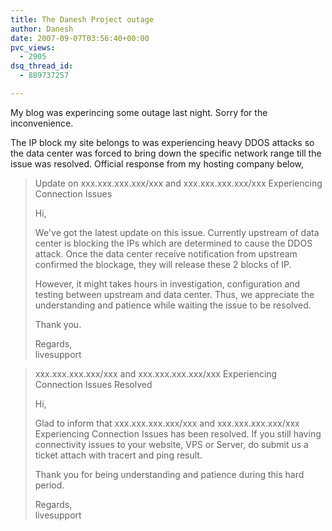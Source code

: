 ```yaml
---
title: The Danesh Project outage
author: Danesh
date: 2007-09-07T03:56:40+00:00
pvc_views:
  - 2905
dsq_thread_id:
  - 889737257

---
```

My blog was experincing some outage last night. Sorry for the inconvenience.

The IP block my site belongs to was experiencing heavy DDOS attacks so the data center was forced to bring down the specific network range till the issue was resolved. Official response from my hosting company below,

>  <span class="mediumtext">Update on </span><span class="mediumtext">xxx.xxx.xxx.xxx/xxx</span> <span class="mediumtext">and </span><span class="mediumtext">xxx.xxx.xxx.xxx/xxx</span> <span class="mediumtext">Experiencing Connection Issues</span>
> 
> Hi,
> 
> We've got the latest update on this issue. Currently upstream of data center is blocking the IPs which are determined to cause the DDOS attack. Once the data center receive notification from upstream confirmed the blockage, they will release these 2 blocks of IP.
> 
> However, it might takes hours in investigation, configuration and testing between upstream and data center. Thus, we appreciate the understanding and patience while waiting the issue to be resolved.
> 
> Thank you.
> 
> Regards,  
> livesupport

> <span class="mediumtext">xxx.xxx.xxx.xxx/xxx and xxx.xxx.xxx.xxx/xxx Experiencing Connection Issues Resolved</span>
> 
> Hi,
> 
> Glad to inform that <span class="mediumtext">xxx.xxx.xxx.xxx/xxx</span> <span class="mediumtext">and </span><span class="mediumtext">xxx.xxx.xxx.xxx/xxx</span> <span class="mediumtext">Experiencing Connection Issues has been resolved. If you still having connectivity issues to your website, VPS or Server, do submit us a ticket attach with tracert and ping result.</span>
> 
> Thank you for being understanding and patience during this hard period.
> 
> Regards,  
> livesupport